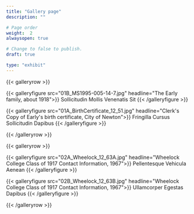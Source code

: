 ```yaml
---
title: "Gallery page"
description: ""

# Page order
weight:  2
alwaysopen: true

# Change to false to publish.
draft: true

type: "exhibit"
---
```


{{< galleryrow >}}

{{< galleryfigure src="01B_MS1995-005-14-7.jpg"
           headline="The Early family, about 1918">}} Sollicitudin Mollis Venenatis Sit
{{< /galleryfigure >}}

{{< galleryfigure src="01A_BirthCertificate_12_51.jpg"
           headline="Clerk's Copy of Early's birth certificate, City of Newton">}} Fringilla Cursus Sollicitudin Dapibus
{{< /galleryfigure >}}

{{< /galleryrow >}}

{{< galleryrow >}}

{{< galleryfigure src="02A_Wheelock_12_63A.jpg"
           headline="Wheelock College Class of 1917 Contact Information, 1967">}} Pellentesque Vehicula Aenean
{{< /galleryfigure >}}

{{< galleryfigure src="02B_Wheelock_12_63B.jpg"
           headline="Wheelock College Class of 1917 Contact Information, 1967">}} Ullamcorper Egestas Dapibus
{{< /galleryfigure >}}

{{< /galleryrow >}}